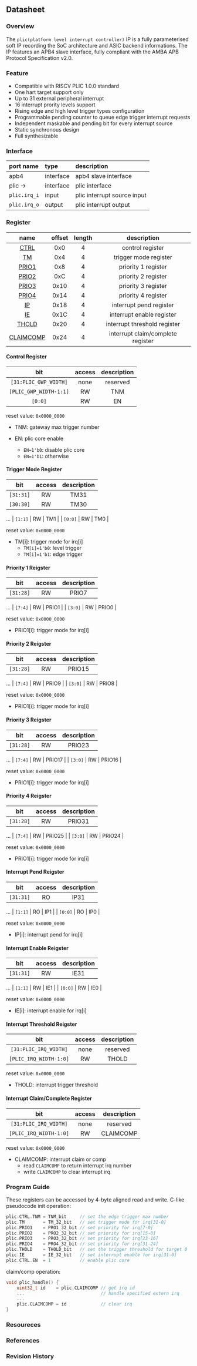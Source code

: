 ## Datasheet

### Overview
The `plic(platform level interrupt controller)` IP is a fully parameterised soft IP recording the SoC architecture and ASIC backend informations. The IP features an APB4 slave interface, fully compliant with the AMBA APB Protocol Specification v2.0.

### Feature
* Compatible with RISCV PLIC 1.0.0 standard
* One hart target support only
* Up to 31 external peripheral interrupt
* 16 interrupt prority levels support
* Rising edge and high level trigger types configuration
* Programmable pending counter to queue edge trigger interrupt requests
* Independent maskable and pending bit for every interrupt source
* Static synchronous design
* Full synthesizable

### Interface
| port name | type        | description          |
|:--------- |:------------|:---------------------|
| apb4      | interface   | apb4 slave interface |
| plic ->| interface | plic interface |
| `plic.irq_i` | input | plic interrupt source input |
| `plic.irq_o` | output | plic interrupt output |

### Register

| name | offset  | length | description |
|:----:|:-------:|:-----: | :---------: |
| [CTRL](#control-register) | 0x0 | 4 | control register |
| [TM](#trigger-mode-register) | 0x4 | 4 |  trigger mode register |
| [PRIO1](#priority-1-reigster) | 0x8 | 4 | priority 1 register |
| [PRIO2](#priority-2-reigster) | 0xC | 4 | priority 2 register |
| [PRIO3](#priority-3-reigster) | 0x10 | 4 | priority 3 register |
| [PRIO4](#priority-4-reigster) | 0x14 | 4 | priority 4 register |
| [IP](#interrupt-pend-reigster) | 0x18 | 4 | interrupt pend register |
| [IE](#interrupt-enable-reigster) | 0x1C | 4 | interrupt enable register |
| [THOLD](#interrupt-threshold-reigster) | 0x20 | 4 | interrupt threshold register |
| [CLAIMCOMP](#interrupt-claimcomplete-register) | 0x24 | 4 | interrupt claim/complete register |

#### Control Register
| bit | access  | description |
|:---:|:-------:| :---------: |
| `[31:PLIC_GWP_WIDTH]` | none | reserved |
| `[PLIC_GWP_WIDTH-1:1]` | RW | TNM |
| `[0:0]` | RW | EN |

reset value: `0x0000_0000`

* TNM: gateway max trigger number

* EN: plic core enable
    * `EN=1'b0`: disable plic core
    * `EN=1'b1`: otherwise

#### Trigger Mode Register
| bit | access  | description |
|:---:|:-------:| :---------: |
| `[31:31]` | RW | TM31 |
| `[30:30]` | RW | TM30 |
...
| `[1:1]` | RW | TM1 |
| `[0:0]` | RW | TM0 |

reset value: `0x0000_0000`

* TM[i]: trigger mode for irq[i]
    * `TM[i]=1'b0`: level trigger
    * `TM[i]=1'b1`: edge trigger

#### Priority 1 Reigster
| bit | access  | description |
|:---:|:-------:| :---------: |
| `[31:28]` | RW | PRIO7 |
...
| `[7:4]` | RW | PRIO1 |
| `[3:0]` | RW | PRIO0 |

reset value: `0x0000_0000`

* PRIO1[i]: trigger mode for irq[i]


#### Priority 2 Reigster
| bit | access  | description |
|:---:|:-------:| :---------: |
| `[31:28]` | RW | PRIO15 |
...
| `[7:4]` | RW | PRIO9 |
| `[3:0]` | RW | PRIO8 |

reset value: `0x0000_0000`

* PRIO1[i]: trigger mode for irq[i]


#### Priority 3 Reigster
| bit | access  | description |
|:---:|:-------:| :---------: |
| `[31:28]` | RW | PRIO23 |
...
| `[7:4]` | RW | PRIO17 |
| `[3:0]` | RW | PRIO16 |

reset value: `0x0000_0000`

* PRIO1[i]: trigger mode for irq[i]


#### Priority 4 Reigster
| bit | access  | description |
|:---:|:-------:| :---------: |
| `[31:28]` | RW | PRIO31 |
...
| `[7:4]` | RW | PRIO25 |
| `[3:0]` | RW | PRIO24 |

reset value: `0x0000_0000`

* PRIO1[i]: trigger mode for irq[i]

#### Interrupt Pend Reigster
| bit | access  | description |
|:---:|:-------:| :---------: |
| `[31:31]` | RO | IP31 |
...
| `[1:1]` | RO | IP1 |
| `[0:0]` | RO | IP0 |

reset value: `0x0000_0000`

* IP[i]: interrupt pend for irq[i]

#### Interrupt Enable Reigster
| bit | access  | description |
|:---:|:-------:| :---------: |
| `[31:31]` | RW | IE31 |
...
| `[1:1]` | RW | IE1 |
| `[0:0]` | RW | IE0 |

reset value: `0x0000_0000`

* IE[i]: interrupt enable for irq[i]

#### Interrupt Threshold Reigster
| bit | access  | description |
|:---:|:-------:| :---------: |
| `[31:PLIC_IRQ_WIDTH]` | none | reserved |
| `[PLIC_IRQ_WIDTH-1:0]` | RW | THOLD |

reset value: `0x0000_0000`

* THOLD: interrupt trigger threshold

#### Interrupt Claim/Complete Register
| bit | access  | description |
|:---:|:-------:| :---------: |
| `[31:PLIC_IRQ_WIDTH]` | none | reserved |
| `[PLIC_IRQ_WIDTH-1:0]` | RW | CLAIMCOMP |

reset value: `0x0000_0000`

* CLAIMCOMP: interrupt claim or comp
    * read `CLAIMCOMP` to return interrupt irq number
    * write `CLAIMCOMP` to clear interrupt irq

### Program Guide
These registers can be accessed by 4-byte aligned read and write. C-like pseudocode init operation:
```c
plic.CTRL.TNM = TNM_bit     // set the edge trigger max number
plic.TM       = TM_32_bit   // set trigger mode for irq[31-0]
plic.PRIO1    = PRO1_32_bit // set priority for irq[7-0]
plic.PRIO2    = PRO2_32_bit // set priority for irq[15-8]
plic.PRIO3    = PRO3_32_bit // set priority for irq[23-16]
plic.PRIO4    = PRO4_32_bit // set priority for irq[31-24]
plic.THOLD    = THOLD_bit   // set the trigger threshold for target 0
plic.IE       = IE_32_bit   // set interrupt enable for irq[31-0]
plic.CTRL.EN  = 1           // enable plic core

```
claim/comp operation:
```c
void plic_handle() {
    uint32_t id    = plic.CLAIMCOMP // get irq id
    ...                             // handle specified extern irq
    ...
    plic.CLAIMCOMP = id             // clear irq
}
```

### Resoureces
### References
### Revision History